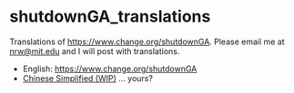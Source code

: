 # shutdownGA_translations 

Translations of https://www.change.org/shutdownGA. Please email me at nrw@mit.edu and I will post with translations.

* English: https://www.change.org/shutdownGA
* [Chinese Simplified (WIP)](./zh.txt)
... yours?
